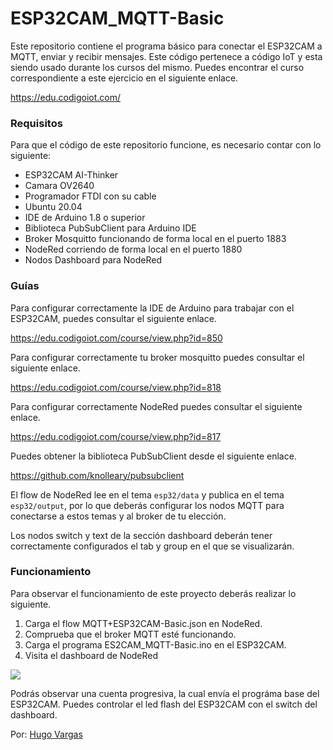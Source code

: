 # ESP32CAM_MQTT-Basic
Este repositorio contiene el programa básico para conectar el ESP32CAM a MQTT, enviar y recibir mensajes.
Este código pertenece a código IoT y esta siendo usado durante los cursos del mismo.
Puedes encontrar el curso correspondiente a este ejercicio en el siguiente enlace.

https://edu.codigoiot.com/

### Requisitos
Para que el código de este repositorio funcione, es necesario contar con lo siguiente:

- ESP32CAM AI-Thinker
- Camara OV2640
- Programador FTDI con su cable
- Ubuntu 20.04
- IDE de Arduino 1.8 o superior
- Biblioteca PubSubClient para Arduino IDE
- Broker Mosquitto funcionando de forma local en el puerto 1883
- NodeRed corriendo de forma local en el puerto 1880
- Nodos Dashboard para NodeRed

### Guías
Para configurar correctamente la IDE de Arduino para trabajar con el ESP32CAM, puedes consultar el siguiente enlace.

https://edu.codigoiot.com/course/view.php?id=850

Para configurar correctamente tu broker mosquitto puedes consultar el siguiente enlace.

https://edu.codigoiot.com/course/view.php?id=818

Para configurar correctamente NodeRed puedes consultar el siguiente enlace.

https://edu.codigoiot.com/course/view.php?id=817

Puedes obtener la biblioteca PubSubClient desde el siguiente enlace.

https://github.com/knolleary/pubsubclient

El flow de NodeRed lee en el tema `esp32/data` y publica en el tema `esp32/output`, por lo que deberás configurar los nodos MQTT para conectarse a estos temas y al broker de tu elección.

Los nodos switch y text de la sección dashboard deberán tener correctamente configurados el tab y group en el que se visualizarán.

### Funcionamiento

Para observar el funcionamiento de este proyecto deberás realizar lo siguiente.

1. Carga el flow MQTT+ESP32CAM-Basic.json en NodeRed.
2. Comprueba que el broker MQTT esté funcionando.
3. Carga el programa ES2CAM_MQTT-Basic.ino en el ESP32CAM.
4. Visita el dashboard de NodeRed

![](https://github.com/codigo-iot/ESP32CAM_MQTT-Basic/blob/main/esp32camMQTTbasic.jpg)

Podrás observar una cuenta progresiva, la cual envía el prográma base del ESP32CAM. Puedes controlar el led flash del ESP32CAM con el switch del dashboard.

Por: [Hugo Vargas](https://github.com/hugoescalpelo)
